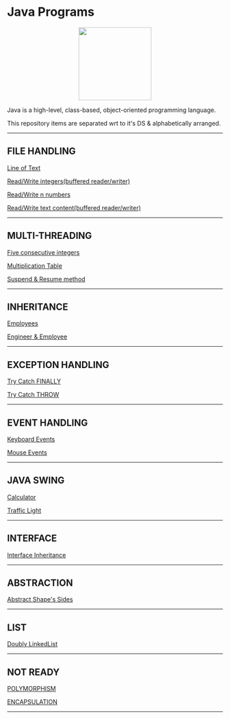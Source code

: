 # Java Programs
[<p align="center">
<img src="https://img.icons8.com/color/480/000000/java-coffee-cup-logo--v1.png" height='170'></p>](https://www.google.com/search?q=java&oq=java&aqs=chrome..69i57j69i59l3j69i60j69i65j69i60l2.1810j0j7&sourceid=chrome&ie=UTF-8)

Java is a high-level, class-based, object-oriented programming language. 

This repository items are separated wrt to it's DS & alphabetically arranged.

---
## FILE HANDLING

[Line of Text](https://github.com/004Ajay/Java/blob/main/FileProgram2.java) 

[Read/Write integers(buffered reader/writer)](https://github.com/004Ajay/Java/blob/main/FileProgram4.java) 

[Read/Write n numbers](https://github.com/004Ajay/Java/blob/main/FileProgram1.java) 

[Read/Write text content(buffered reader/writer)](https://github.com/004Ajay/Java/blob/main/FileProgram3.java) 

---

## MULTI-THREADING

[Five consecutive integers](https://github.com/004Ajay/Java/blob/main/MultiThread2.java) 

[Multiplication Table](https://github.com/004Ajay/Java/blob/main/MultiThread1.java) 

[Suspend & Resume method](https://github.com/004Ajay/Java/blob/main/MultiThread3.java) 

---

## INHERITANCE

[Employees](https://github.com/004Ajay/Java/blob/main/Employees.java) 

[Engineer & Employee](https://github.com/004Ajay/Java/blob/main/EngineerEmployee.java) 

---

## EXCEPTION HANDLING

[Try Catch FINALLY](https://github.com/004Ajay/Java/blob/main/TryCatchFINALLY.java) 

[Try Catch THROW](https://github.com/004Ajay/Java/blob/main/TryCatchTHROW.java) 

---

## EVENT HANDLING

[Keyboard Events](https://github.com/004Ajay/Java/blob/main/KeyboardEvents.java) 

[Mouse Events](https://github.com/004Ajay/Java/blob/main/MouseEvents.java) 

---

## JAVA SWING

[Calculator](https://github.com/004Ajay/Java/blob/main/calculator.java) 

[Traffic Light](https://github.com/004Ajay/Java/blob/main/TrafficLight.java) 

---

## INTERFACE

[Interface Inheritance](https://github.com/004Ajay/Java/blob/main/InterfaceInheritance.java) 

---

## ABSTRACTION

[Abstract Shape's Sides](https://github.com/004Ajay/Java/blob/main/AbstractShapeSides.java) 

---

## LIST

[Doubly LinkedList](https://github.com/004Ajay/Java/blob/main/DoublyLinkedList.java) 

---

## NOT READY

[POLYMORPHISM](https://github.com/004Ajay)

[ENCAPSULATION](https://github.com/004Ajay)

---
